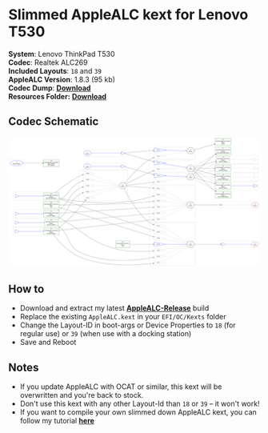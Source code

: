 # Slimmed AppleALC kext for Lenovo T530

**System**: Lenovo ThinkPad T530 </br>
**Codec**: Realtek ALC269 </br>
**Included Layouts**: `18` and `39`</br>
**AppleALC Version**: 1.8.3 (95 kb) </br>
**Codec Dump**: [**Download**](https://github.com/5T33Z0/Lenovo-T530-Hackintosh-OpenCore/blob/main/ALC269/Resources/ALC269_Dump.zip?raw=true)</br>
**Resources Folder:** [**Download**](https://github.com/5T33Z0/Lenovo-T530-Hackintosh-OpenCore/blob/main/ALC269/Resources/AppleALC_Resources.zip)

## Codec Schematic
![](https://raw.githubusercontent.com/5T33Z0/Lenovo-T530-Hackintosh-OpenCore/7980459d36642573cf98038a886dc28558817e2a/ALC269/Resources/codec_dump.svg)

## How to
- Download and extract my latest [**AppleALC-Release**](https://github.com/5T33Z0/Lenovo-T530-Hackintosh-OpenCore/tree/main/ALC269/Resources) build
- Replace the existing `AppleALC.kext` in your `EFI/OC/Kexts` folder
- Change the Layout-ID in boot-args or Device Properties to `18` (for regular use) or `39` (when use with a docking station)
- Save and Reboot 

## Notes
- If you update AppleALC with OCAT or similar, this kext will be overwritten and you're back to stock.
- Don't use this kext with any other Layout-Id than `18` or `39` – it won't work!
- If you want to compile your own slimmed down AppleALC kext, you can follow my tutorial [**here**](https://github.com/5T33Z0/AppleALC-Guides/tree/main/Slimming_AppleALC)
